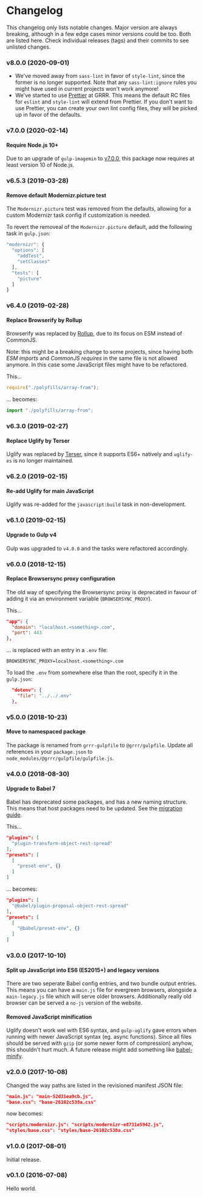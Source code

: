 # Changelog

This changelog only lists notable changes. Major version are always breaking, although in a few edge cases minor versions could be too. Both are listed here. Check individual releases (tags) and their commits to see unlisted changes.

### v8.0.0 (2020-09-01)

-   We've moved away from `sass-lint` in favor of `style-lint`, since the former is no longer supported. Note that any `sass-lint:ignore` rules you might have used in current projects won't work anymore!
-   We've started to use [Prettier](https://prettier.io/) at GRRR. This means the default RC files for `eslint` and `style-lint` will extend from Prettier. If you don't want to use Prettier, you can create your own lint config files, they will be picked up in favor of the defaults.

### v7.0.0 (2020-02-14)

#### Require Node.js 10+

Due to an upgrade of `gulp-imagemin` to [v7.0.0](https://github.com/sindresorhus/gulp-imagemin/releases/tag/v7.0.0), this package now requires at least version 10 of Node.js.

### v6.5.3 (2019-03-28)

#### Remove default Modernizr.picture test

The `Modernizr.picture` test was removed from the defaults, allowing for a custom Modernizr task config if customization is needed.

To revert the removeal of the `Modernizr.picture` default, add the following task in `gulp.json`:

```js
"modernizr": {
  "options": [
    "addTest",
    "setClasses"
  ],
  "tests": [
    "picture"
  ]
}
```

### v6.4.0 (2019-02-28)

#### Replace Browserify by Rollup

Browserify was replaced by [Rollup](https://github.com/rollup/rollup), due to its focus on ESM instead of CommonJS.

Note: this might be a breaking change to some projects, since having both _ESM imports_ and _CommonJS requires_ in the same file is not allowed anymore. In this case some JavaScript files might have to be refactored.

This...

```js
require("./polyfills/array-from");
```

... becomes:

```js
import "./polyfills/array-from";
```

### v6.3.0 (2019-02-27)

#### Replace Uglify by Terser

Uglify was replaced by [Terser](https://github.com/terser-js/terser), since it supports ES6+ natively and `uglify-es` is no longer maintained.

### v6.2.0 (2019-02-15)

#### Re-add Uglify for main JavaScript

Uglify was re-added for the `javascript:build` task in non-development.

### v6.1.0 (2019-02-15)

#### Upgrade to Gulp v4

Gulp was upgraded to `v4.0.0` and the tasks were refactored accordingly.

### v6.0.0 (2018-12-15)

#### Replace Browsersync proxy configuration

The old way of specifying the Browsersync proxy is deprecated in favour of adding it via an environment variable (`BROWSERSYNC_PROXY`).

This...

```json
"app": {
  "domain": "localhost.<something>.com",
  "port": 443
},
```

... is replaced with an entry in a `.env` file:

```
BROWSERSYNC_PROXY=localhost.<something>.com
```

To load the `.env` from somewhere else than the root, specify it in the `gulp.json`:

```json
  "dotenv": {
    "file": "../../.env"
  },
```

### v5.0.0 (2018-10-23)

#### Move to namespaced package

The package is renamed from `grrr-gulpfile` to `@grrr/gulpfile`. Update all references in your `package.json` to `node_modules/@grrr/gulpfile/gulpfile.js`.

### v4.0.0 (2018-08-30)

#### Upgrade to Babel 7

Babel has deprecated some packages, and has a new naming structure. This means that host packages need to be updated. See the [migration guide](https://babeljs.io/docs/en/v7-migration).

This...

```json
"plugins": [
  "plugin-transform-object-rest-spread"
],
"presets": [
  [
    "preset-env", {}
  ]
]
```

... becomes:

```json
"plugins": [
  "@babel/plugin-proposal-object-rest-spread"
],
"presets": [
  [
    "@babel/preset-env", {}
  ]
]
```

### v3.0.0 (2017-10-10)

#### Split up JavaScript into ES6 (ES2015+) and legacy versions

There are two seperate Babel config entries, and two bundle output entries. This means you can have a `main.js` file for evergreen browsers, alongside a `main-legacy.js` file which will serve older browsers. Additionally really old browser can be served a `no-js` version of the website.

#### Removed JavaScript minification

Uglify doesn't work wel with ES6 syntax, and `gulp-uglify` gave errors when running with newer JavaScript syntax (eg. async functions). Since all files should be served with `gzip` (or some newer form of compression) anyhow, this shouldn't hurt much.
A future release might add something like [babel-minify](https://github.com/babel/minify).

### v2.0.0 (2017-10-08)

Changed the way paths are listed in the revisioned manifest JSON file:

```json
"main.js": "main-52d31ea9cb.js",
"base.css": "base-26102c538a.css"
```

now becomes:

```json
"scripts/modernizr.js": "scripts/modernizr-e8731e5942.js",
"styles/base.css": "styles/base-26102c538a.css"
```

### v1.0.0 (2017-08-01)

Initial release.

### v0.1.0 (2016-07-08)

Hello world.
